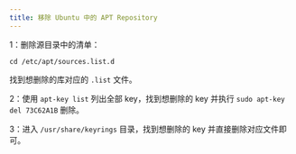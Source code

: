 ```yaml
---
title: 移除 Ubuntu 中的 APT Repository
---
```


1：删除源目录中的清单：

`cd /etc/apt/sources.list.d`

找到想删除的库对应的 `.list` 文件。

2：使用 `apt-key list` 列出全部 key，找到想删除的 key 并执行 `sudo apt-key del 73C62A1B` 删除。

3：进入 `/usr/share/keyrings` 目录，找到想删除的 key 并直接删除对应文件即可。
